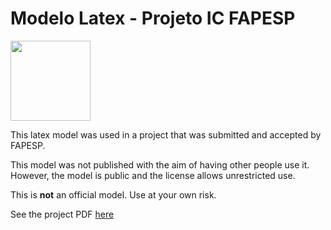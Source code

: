 Modelo Latex - Projeto IC FAPESP
===

<img src="https://mjsaldanha.com/images/elf_icon.png" width="128" height="128">

This latex model was used in a project that was submitted and accepted by FAPESP.

This model was not published with the aim of having other people use it.
However, the model is public and the license allows unrestricted use.

This is **not** an official model.
Use at your own risk.

See the project PDF [here](./projeto.pdf)
